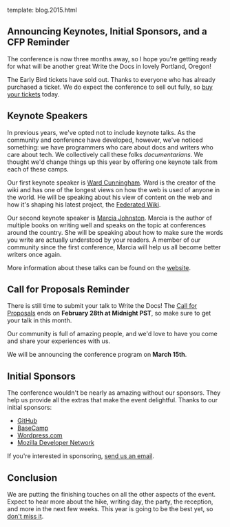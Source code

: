 template: blog.2015.html

## Announcing Keynotes, Initial Sponsors, and a CFP Reminder

The conference is now three months away, so I hope you're getting ready
for what will be another great Write the Docs in lovely Portland,
Oregon!

The Early Bird tickets have sold out. Thanks to everyone who has already
purchased a ticket. We do expect the conference to sell out fully, so
[buy your tickets](https://ti.to/writethedocs/write-the-docs-na-2015/)
today.

## Keynote Speakers

In previous years, we've opted not to include keynote talks. As the
community and conference have developed, however, we've noticed
something: we have programmers who care about docs and writers who care
about tech. We collectively call these folks _documentarians_. We
thought we'd change things up this year by offering one keynote talk
from each of these camps.

Our first keynote speaker is [Ward
Cunningham](http://en.wikipedia.org/wiki/Ward_Cunningham). Ward is the
creator of the wiki and has one of the longest views on how the web is
used of anyone in the world. He will be speaking about his view of
content on the web and how it's shaping his latest project, the
[Federated Wiki](http://fed.wiki.org/view/welcome-visitors).

Our second keynote speaker is [Marcia
Johnston](http://howtowriteeverything.com/marcia-riefer-johnston-bio/).
Marcia is the author of multiple books on writing well and speaks on
the topic at conferences around the country. She will be speaking about
how to make sure the words you write are actually understood by your
readers. A member of our community since the first conference, Marcia
will help us all become better writers once again.

More information about these talks can be found on the
[website](http://www.writethedocs.org/conf/na/2015/#speakers).

## Call for Proposals Reminder

There is still time to submit your talk to Write the Docs!  The [Call
for Proposals](http://www.writethedocs.org/conf/na/cfp/) ends on
**February 28th at Midnight PST**, so make sure to get your talk in this
month.

Our community is full of amazing people,
and we'd love to have you come and share your experiences with us.

We will be announcing the conference program on **March 15th**.

## Initial Sponsors

The conference wouldn't be nearly as amazing without our sponsors.
They help us provide all the extras that make the event delightful.
Thanks to our initial sponsors:

* [GitHub](https://github.com/)
* [BaseCamp](http://basecamp.com/)
* [Wordpress.com](https://wordpress.com/)
* [Mozilla Developer Network](https://developer.mozilla.org/en-US/)

If you're interested in sponsoring, [send us an email][email-us].

[email-us]: mailto:sponsorship@writethedocs.org

## Conclusion

We are putting the finishing touches on all the other aspects of the
event. Expect to hear more about the hike, writing day, the party, the
reception, and more in the next few weeks.  This year is going to be the
best yet, so [don't miss
it](https://ti.to/writethedocs/write-the-docs-na-2015/).
